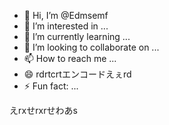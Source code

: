 - 👋 Hi, I’m @Edmsemf
- 👀 I’m interested in ...
- 🌱 I’m currently learning ...
- 💞️ I’m looking to collaborate on ...
- 📫 How to reach me ...
- 😄 rdrtcrtエンコードえぇrd
- ⚡ Fun fact: ...






えrxせrxrせわあs

<!---
Edmsemf/Edmsemf is a ✨ special ✨ repository because its `README.md` (this file) appears on your GitHub profile.
You can click the Preview link to take a look at your changes.
--->
